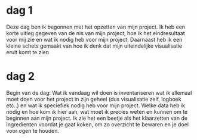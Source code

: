 # dag 1
Deze dag ben ik begonnen met het opzetten van mijn project. Ik heb een korte uitleg gegeven van de nis van mijn project, hoe ik het eindresultaat voor mij zie en wat ik nodig heb voor mijn project. Daarnaast heb ik een kleine schets gemaakt van hoe ik denk dat mijn uiteindelijke visualisatie eruit komt te zien

# dag 2
Begin van de dag: Wat ik vandaag wil doen is inventariseren wat ik allemaal moet doen voor het project in zijn geheel (dus visualisatie zelf, logboek etc..) en wat ik speciefiek nodig heb voor mijn project. Welke data heb ik nodig en hoe kom ik hier aan, wat moet ik precies weten en kunnen om te beginnen aan mijn project. Ik zie het een beetje als het klaarzetten van de ingredienten voordat je gaat koken, om zo overzicht te bewaren en je doel voor ogen te houden.

